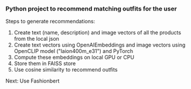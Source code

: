 ### Python project to recommend matching outfits for the user

Steps to generate recommendations:

1. Create text (name, description) and image vectors of all the products from the local json
2. Create text vectors using OpenAIEmbeddings and image vectors using OpenCLIP model ("laion400m_e31") and PyTorch
3. Compute these embeddings on local GPU or CPU
4. Store them in FAISS store
5. Use cosine similarity to recommend outfits

Next:
Use Fashionbert 
